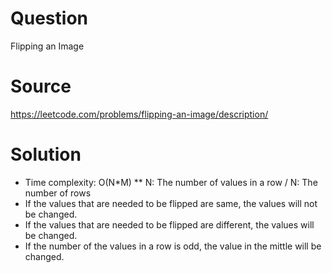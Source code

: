# Question
Flipping an Image

# Source
https://leetcode.com/problems/flipping-an-image/description/

# Solution
 - Time complexity: O(N*M) ** N: The number of values in a row / N: The number of rows
 - If the values that are needed to be flipped are same, the values will not be changed.
 - If the values that are needed to be flipped are different, the values will be changed.
 - If the number of the values in a row is odd, the value in the mittle will be changed.
 